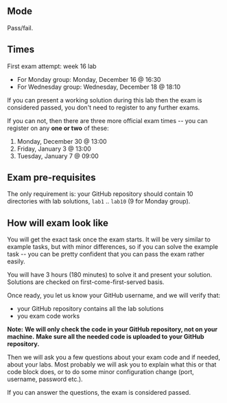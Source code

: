 Mode
----

Pass/fail.


Times
-----

First exam attempt: week 16 lab
 - For Monday group: Monday, December 16 @ 16:30
 - For Wednesday group: Wednesday, December 18 @ 18:10

If you can present a working solution during this lab then the exam is
considered passed, you don't need to register to any further exams.

If you can not, then there are three more official exam times -- you can
register on any **one or two** of these:
 1. Monday, December 30 @ 13:00
 2. Friday, January 3 @ 13:00
 3. Tuesday, January 7 @ 09:00


Exam pre-requisites
-------------------

The only requirement is: your GitHub repository should contain 10 directories
with lab solutions, `lab1` .. `lab10` (9 for Monday group).


How will exam look like
-----------------------

You will get the exact task once the exam starts. It will be very similar to
example tasks, but with minor differences, so if you can solve the example task
-- you can be pretty confident that you can pass the exam rather easily.

You will have 3 hours (180 minutes) to solve it and present your solution.
Solutions are checked on first-come-first-served basis.

Once ready, you let us know your GitHub username, and we will verify that:
 - your GitHub repository contains all the lab solutions
 - you exam code works

**Note:**
**We will only check the code in your GitHub repository, not on your machine.**
**Make sure all the needed code is uploaded to your GitHub repository.**

Then we will ask you a few questions about your exam code and if needed, about
your labs. Most probably we will ask you to explain what this or that code block
does, or to do some minor configuration change (port, username, password etc.).

If you can answer the questions, the exam is considered passed.
